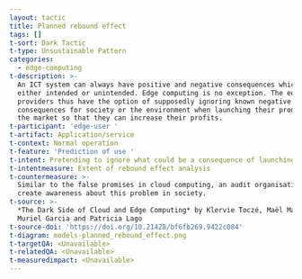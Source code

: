 ```yaml
---
layout: tactic
title: Planned rebound effect
tags: []
t-sort: Dark Tactic
t-type: Unsustainable Pattern
categories:
  - edge-computing
t-description: >-
  An ICT system can always have positive and negative consequences which are
  either intended or unintended. Edge computing is no exception. The edge
  providers thus have the option of supposedly ignoring known negative
  consequences for society or the environment when launching their products on
  the market so that they can increase their profits.
t-participant: 'edge-user '
t-artifact: Application/service
t-context: Normal operation
t-feature: 'Prediction of use '
t-intent: Pretending to ignore what could be a consequence of launching a new service
t-intentmeasure: Extent of rebound effect analysis
t-countermeasure: >-
  Similar to the false promises in cloud computing, an audit organisation could
  create awareness about this problem in society.
t-source: >-
  *The Dark Side of Cloud and Edge Computing* by Klervie Toczé, Maël Madon,
  Muriel Garcia and Patricia Lago
t-source-doi: 'https://doi.org/10.21428/bf6fb269.9422c084'
t-diagram: models-planned_rebound_effect.png
t-targetQA: <Unavailable>
t-relatedQA: <Unavailable>
t-measuredimpact: <Unavailable>
---
```


